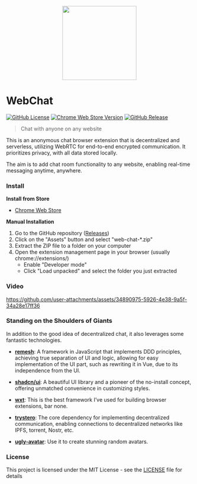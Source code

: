 <p align="center">
  <img src="https://github.com/molvqingtai/WebChat/blob/master/src/public/logo.png" width="200px"/>
</p>

# WebChat

[![GitHub License](https://img.shields.io/github/license/molvqingtai/WebChat)](https://github.com/molvqingtai/WebChat/blob/master/LICENSE) [![Chrome Web Store Version](https://img.shields.io/chrome-web-store/v/cpaedhbidlpnbdfegakhiamfpndhjpgf)](https://chromewebstore.google.com/detail/webchat/cpaedhbidlpnbdfegakhiamfpndhjpgf) [![GitHub Release](https://img.shields.io/github/v/release/molvqingtai/WebChat)](https://github.com/molvqingtai/WebChat/releases)

> Chat with anyone on any website

This is an anonymous chat browser extension that is decentralized and serverless, utilizing WebRTC for end-to-end encrypted communication. It prioritizes privacy, with all data stored locally.

The aim is to add chat room functionality to any website, enabling real-time messaging anytime, anywhere.

### Install

**Install from Store**

- [Chrome Web Store](https://chromewebstore.google.com/detail/webchat/cpaedhbidlpnbdfegakhiamfpndhjpgf)

**Manual Installation**

1. Go to the GitHub repository ([Releases](https://github.com/molvqingtai/WebChat/releases))
2. Click on the "Assets" button and select "web-chat-\*.zip"
3. Extract the ZIP file to a folder on your computer
4. Open the extension management page in your browser (usually chrome://extensions/)
   - Enable "Developer mode"
   - Click "Load unpacked" and select the folder you just extracted

### Video

https://github.com/user-attachments/assets/34890975-5926-4e38-9a5f-34a28e17ff36

### Standing on the Shoulders of Giants

In addition to the good idea of decentralized chat, it also leverages some fantastic technologies.

- **[remesh](https://github.com/remesh-js/remesh)**: A framework in JavaScript that implements DDD principles, achieving true separation of UI and logic, allowing for easy implementation of the UI part, such as rewriting it in Vue, due to its independence from the UI.

- **[shadcn/ui](https://ui.shadcn.com/)**: A beautiful UI library and a pioneer of the no-install concept, offering unmatched convenience in customizing styles.

- **[wxt](https://wxt.dev/)**: This is the best framework I’ve used for building browser extensions, bar none.

- **[trystero](https://github.com/dmotz/trystero)**: The core dependency for implementing decentralized communication, enabling connections to decentralized networks like IPFS, torrent, Nostr, etc.

- **[ugly-avatar](https://github.com/txstc55/ugly-avatar)**: Use it to create stunning random avatars.

### License

This project is licensed under the MIT License - see the [LICENSE](https://github.com/molvqingtai/WebChat/blob/master/LICENSE) file for details

